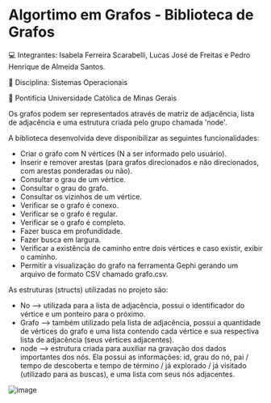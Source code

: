# Algortimo em Grafos - Biblioteca de Grafos
💻 Integrantes: Isabela Ferreira Scarabelli, Lucas José de Freitas e Pedro Henrique de Almeida Santos.

📖 Disciplina: Sistemas Operacionais

🏫 Pontifícia Universidade Católica de Minas Gerais

Os grafos podem ser representados através de matriz de adjacência, lista de adjacência e uma estrutura criada pelo grupo chamada 'node'.

A biblioteca desenvolvida deve disponibilizar as seguintes funcionalidades:
- Criar o grafo com N vértices (N a ser informado pelo usuário).
- Inserir e remover arestas (para grafos direcionados e não direcionados, com arestas ponderadas ou não).
- Consultar o grau de um vértice.
- Consultar o grau do grafo.
- Consultar os vizinhos de um vértice.
- Verificar se o grafo é conexo.
- Verificar se o grafo é regular.
- Verificar se o grafo é completo.
- Fazer busca em profundidade.
- Fazer busca em largura.
- Verificar a existência de caminho entre dois vértices e caso existir, exibir o caminho.
- Permitir a visualização do grafo na ferramenta Gephi gerando um arquivo de formato CSV chamado grafo.csv.

As estruturas (structs) utilizadas no projeto são:
- No --> utilizada para a lista de adjacência, possui o identificador do vértice e um ponteiro para o próximo.
- Grafo --> também utilizado pela lista de adjacência, possui a quantidade de vértices do grafo e uma lista contendo cada vértice e sua respectiva lista de adjacência (seus vértices adjacentes). 
- node --> estrutura criada para auxiliar na gravação dos dados importantes dos nós. Ela possui as informações: id, grau do nó, pai / tempo de descoberta e tempo de término / já explorado / já visitado (utilizado para as buscas), e uma lista com seus nós adjacentes.
  
![image](https://github.com/pehenriquea/graphLibrary/assets/73960096/87fb48e3-f45c-45a8-8cc7-83065bbede59)
